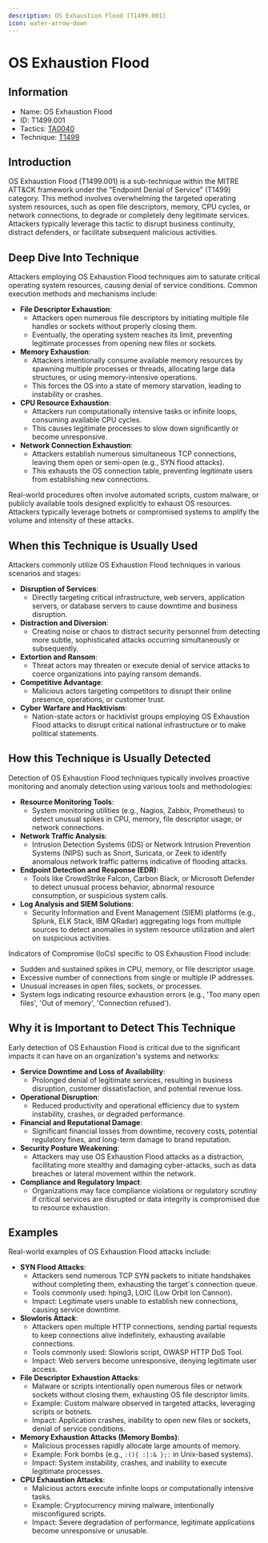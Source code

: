 ```yaml
---
description: OS Exhaustion Flood [T1499.001]
icon: water-arrow-down
---
```


# OS Exhaustion Flood

## Information

- Name: OS Exhaustion Flood
- ID: T1499.001
- Tactics: [TA0040](../TA0040/TA0040.md)
- Technique: [T1499](T1499.md)

## Introduction

OS Exhaustion Flood (T1499.001) is a sub-technique within the MITRE ATT\&CK framework under the "Endpoint Denial of Service" (T1499) category. This method involves overwhelming the targeted operating system resources, such as open file descriptors, memory, CPU cycles, or network connections, to degrade or completely deny legitimate services. Attackers typically leverage this tactic to disrupt business continuity, distract defenders, or facilitate subsequent malicious activities.

## Deep Dive Into Technique

Attackers employing OS Exhaustion Flood techniques aim to saturate critical operating system resources, causing denial of service conditions. Common execution methods and mechanisms include:

- **File Descriptor Exhaustion**:
  - Attackers open numerous file descriptors by initiating multiple file handles or sockets without properly closing them.
  - Eventually, the operating system reaches its limit, preventing legitimate processes from opening new files or sockets.
- **Memory Exhaustion**:
  - Attackers intentionally consume available memory resources by spawning multiple processes or threads, allocating large data structures, or using memory-intensive operations.
  - This forces the OS into a state of memory starvation, leading to instability or crashes.
- **CPU Resource Exhaustion**:
  - Attackers run computationally intensive tasks or infinite loops, consuming available CPU cycles.
  - This causes legitimate processes to slow down significantly or become unresponsive.
- **Network Connection Exhaustion**:
  - Attackers establish numerous simultaneous TCP connections, leaving them open or semi-open (e.g., SYN flood attacks).
  - This exhausts the OS connection table, preventing legitimate users from establishing new connections.

Real-world procedures often involve automated scripts, custom malware, or publicly available tools designed explicitly to exhaust OS resources. Attackers typically leverage botnets or compromised systems to amplify the volume and intensity of these attacks.

## When this Technique is Usually Used

Attackers commonly utilize OS Exhaustion Flood techniques in various scenarios and stages:

- **Disruption of Services**:
  - Directly targeting critical infrastructure, web servers, application servers, or database servers to cause downtime and business disruption.
- **Distraction and Diversion**:
  - Creating noise or chaos to distract security personnel from detecting more subtle, sophisticated attacks occurring simultaneously or subsequently.
- **Extortion and Ransom**:
  - Threat actors may threaten or execute denial of service attacks to coerce organizations into paying ransom demands.
- **Competitive Advantage**:
  - Malicious actors targeting competitors to disrupt their online presence, operations, or customer trust.
- **Cyber Warfare and Hacktivism**:
  - Nation-state actors or hacktivist groups employing OS Exhaustion Flood attacks to disrupt critical national infrastructure or to make political statements.

## How this Technique is Usually Detected

Detection of OS Exhaustion Flood techniques typically involves proactive monitoring and anomaly detection using various tools and methodologies:

- **Resource Monitoring Tools**:
  - System monitoring utilities (e.g., Nagios, Zabbix, Prometheus) to detect unusual spikes in CPU, memory, file descriptor usage, or network connections.
- **Network Traffic Analysis**:
  - Intrusion Detection Systems (IDS) or Network Intrusion Prevention Systems (NIPS) such as Snort, Suricata, or Zeek to identify anomalous network traffic patterns indicative of flooding attacks.
- **Endpoint Detection and Response (EDR)**:
  - Tools like CrowdStrike Falcon, Carbon Black, or Microsoft Defender to detect unusual process behavior, abnormal resource consumption, or suspicious system calls.
- **Log Analysis and SIEM Solutions**:
  - Security Information and Event Management (SIEM) platforms (e.g., Splunk, ELK Stack, IBM QRadar) aggregating logs from multiple sources to detect anomalies in system resource utilization and alert on suspicious activities.

Indicators of Compromise (IoCs) specific to OS Exhaustion Flood include:

- Sudden and sustained spikes in CPU, memory, or file descriptor usage.
- Excessive number of connections from single or multiple IP addresses.
- Unusual increases in open files, sockets, or processes.
- System logs indicating resource exhaustion errors (e.g., 'Too many open files', 'Out of memory', 'Connection refused').

## Why it is Important to Detect This Technique

Early detection of OS Exhaustion Flood is critical due to the significant impacts it can have on an organization's systems and networks:

- **Service Downtime and Loss of Availability**:
  - Prolonged denial of legitimate services, resulting in business disruption, customer dissatisfaction, and potential revenue loss.
- **Operational Disruption**:
  - Reduced productivity and operational efficiency due to system instability, crashes, or degraded performance.
- **Financial and Reputational Damage**:
  - Significant financial losses from downtime, recovery costs, potential regulatory fines, and long-term damage to brand reputation.
- **Security Posture Weakening**:
  - Attackers may use OS Exhaustion Flood attacks as a distraction, facilitating more stealthy and damaging cyber-attacks, such as data breaches or lateral movement within the network.
- **Compliance and Regulatory Impact**:
  - Organizations may face compliance violations or regulatory scrutiny if critical services are disrupted or data integrity is compromised due to resource exhaustion.

## Examples

Real-world examples of OS Exhaustion Flood attacks include:

- **SYN Flood Attacks**:
  - Attackers send numerous TCP SYN packets to initiate handshakes without completing them, exhausting the target's connection queue.
  - Tools commonly used: hping3, LOIC (Low Orbit Ion Cannon).
  - Impact: Legitimate users unable to establish new connections, causing service downtime.
- **Slowloris Attack**:
  - Attackers open multiple HTTP connections, sending partial requests to keep connections alive indefinitely, exhausting available connections.
  - Tools commonly used: Slowloris script, OWASP HTTP DoS Tool.
  - Impact: Web servers become unresponsive, denying legitimate user access.
- **File Descriptor Exhaustion Attacks**:
  - Malware or scripts intentionally open numerous files or network sockets without closing them, exhausting OS file descriptor limits.
  - Example: Custom malware observed in targeted attacks, leveraging scripts or botnets.
  - Impact: Application crashes, inability to open new files or sockets, denial of service conditions.
- **Memory Exhaustion Attacks (Memory Bombs)**:
  - Malicious processes rapidly allocate large amounts of memory.
  - Example: Fork bombs (e.g., `:(){ :|:& };:` in Unix-based systems).
  - Impact: System instability, crashes, and inability to execute legitimate processes.
- **CPU Exhaustion Attacks**:
  - Malicious actors execute infinite loops or computationally intensive tasks.
  - Example: Cryptocurrency mining malware, intentionally misconfigured scripts.
  - Impact: Severe degradation of performance, legitimate applications become unresponsive or unusable.
